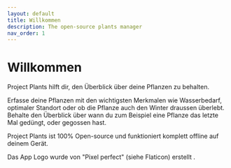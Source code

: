 ```yaml
---
layout: default
title: Willkommen
description: The open-source plants manager
nav_order: 1
---
```


# Willkommen

Project Plants hilft dir, den Überblick über deine Pflanzen zu behalten.

Erfasse deine Pflanzen mit den wichtigsten Merkmalen wie Wasserbedarf, optimaler Standort oder ob die Pflanze auch den Winter draussen überlebt.
Behalte den Überblick über wann du zum Beispiel eine Pflanze das letzte Mal gedüngt, oder gegossen hast.

Project Plants ist 100% Open-source und funktioniert komplett offline auf deinem Gerät.

Das App Logo wurde von "Pixel perfect" (siehe Flaticon) erstellt .